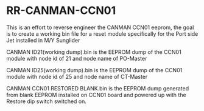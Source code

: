 # RR-CANMAN-CCN01
This is an effort to reverse engineer the CANMAN CCN01 eeprom, the goal is to create a working bin file for a reset module specifically for the Port side Jet installed in M/Y Sunglider

CANMAN ID21(working dump).bin is the EEPROM dump of the CCN01 module with node id of 21 and node name of PO-Master

CANMAN ID25(working dump).bin is the EEPROM dump of the CCN01 module with node id of 25 and node name of CT-Master

CANMAN CCN01 RESTORED BLANK.bin is the EEPROM dump generated from blank EEPROM installed on CCN01 board and powered up with the Restore dip switch switched on.
